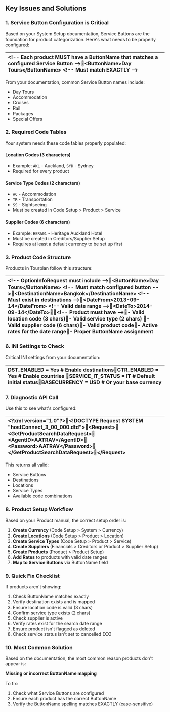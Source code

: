 ## **Key Issues and Solutions**

### **1\. Service Button Configuration is Critical**

Based on your System Setup documentation, Service Buttons are the foundation for product categorization. Here's what needs to be properly configured:

| \<\!-- Each product MUST have a ButtonName that matches a configured Service Button \--\>\<ButtonName\>Day Tours\</ButtonName\>  \<\!-- Must match EXACTLY \--\> |
| :---- |

From your documentation, common Service Button names include:

* Day Tours  
* Accommodation  
* Cruises  
* Rail  
* Packages  
* Special Offers

### **2\. Required Code Tables**

Your system needs these code tables properly populated:

#### **Location Codes (3 characters)**

* Example: `AKL` \- Auckland, `SYD` \- Sydney  
* Required for every product

#### **Service Type Codes (2 characters)**

* `AC` \- Accommodation  
* `TR` \- Transportation  
* `SS` \- Sightseeing  
* Must be created in Code Setup \> Product \> Service

#### **Supplier Codes (6 characters)**

* Example: `HERA01` \- Heritage Auckland Hotel  
* Must be created in Creditors/Supplier Setup  
* Requires at least a default currency to be set up first

### **3\. Product Code Structure**

Products in Tourplan follow this structure:

| \<\!-- OptionInfoRequest must include \--\>\<ButtonName\>Day Tours\</ButtonName\>        \<\!-- Must match configured button \--\>\<DestinationName\>Bangkok\</DestinationName\> \<\!-- Must exist in destinations \--\>\<DateFrom\>2013-09-14\</DateFrom\>           \<\!-- Valid date range \--\>\<DateTo\>2014-09-14\</DateTo\>\<\!-- Product must have \--\>\- Valid location code (3 chars)\- Valid service type (2 chars)  \- Valid supplier code (6 chars)\- Valid product code\- Active rates for the date range\- Proper ButtonName assignment |
| :---- |

### **6\. INI Settings to Check**

Critical INI settings from your documentation:

| DST\_ENABLED \= Yes           \# Enable destinationsCTR\_ENABLED \= Yes          \# Enable countries  SERVICE\_IT\_STATUS \= IT     \# Default initial statusBASECURRENCY \= USD         \# Or your base currency |
| :---- |

### **7\. Diagnostic API Call**

Use this to see what's configured:

| \<?xml version="1.0"?\>\<\!DOCTYPE Request SYSTEM "hostConnect\_3\_00\_000.dtd"\>\<Request\>  \<GetProductSearchDataRequest\>    \<AgentID\>AATRAV\</AgentID\>    \<Password\>AATRAV\</Password\>  \</GetProductSearchDataRequest\>\</Request\> |
| :---- |

This returns all valid:

* Service Buttons  
* Destinations  
* Locations  
* Service Types  
* Available code combinations

### **8\. Product Setup Workflow**

Based on your Product manual, the correct setup order is:

1. **Create Currency** (Code Setup \> System \> Currency)  
2. **Create Locations** (Code Setup \> Product \> Location)  
3. **Create Service Types** (Code Setup \> Product \> Service)  
4. **Create Suppliers** (Financials \> Creditors or Product \> Supplier Setup)  
5. **Create Products** (Product \> Product Setup)  
6. **Add Rates** to products with valid date ranges  
7. **Map to Service Buttons** via ButtonName field

### **9\. Quick Fix Checklist**

If products aren't showing:

1. Check ButtonName matches exactly  
2. Verify destination exists and is mapped  
3.  Ensure location code is valid (3 chars)  
4.  Confirm service type exists (2 chars)  
5.  Check supplier is active  
6.  Verify rates exist for the search date range  
7.  Ensure product isn't flagged as deleted  
8.  Check service status isn't set to cancelled (XX)

### **10\. Most Common Solution**

Based on the documentation, the most common reason products don't appear is:

**Missing or incorrect ButtonName mapping**

To fix:

1. Check what Service Buttons are configured  
2. Ensure each product has the correct ButtonName  
3. Verify the ButtonName spelling matches EXACTLY (case-sensitive)

